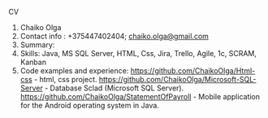 CV
1. Chaiko Olga
2. Contact info : +375447402404; chaiko.olga@gmail.com
3. Summary:
4. Skills: Java, MS SQL Server, HTML, Css, Jira, Trello, Agile, 1c, SCRAM, Kanban 
5. Code examples and experience: 
https://github.com/ChaikoOlga/Html-css - html, css project.
https://github.com/ChaikoOlga/Microsoft-SQL-Server - Database Sclad (Microsoft SQL Server).
https://github.com/ChaikoOlga/StatementOfPayroll - Mobile application for the Android operating system in Java.



